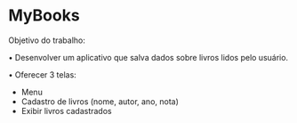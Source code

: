 # MyBooks
Objetivo do trabalho:

• Desenvolver um aplicativo que salva dados sobre livros lidos pelo 
usuário.

• Oferecer 3 telas:
  - Menu
  - Cadastro de livros (nome, autor, ano, nota)
  - Exibir livros cadastrados
